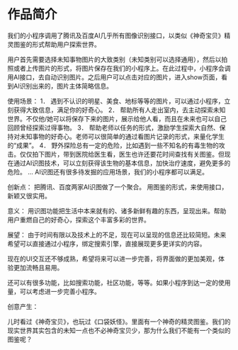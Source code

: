 # 作品简介

	
我们的小程序调用了腾讯及百度AI几乎所有图像识别接口，以类似《神奇宝贝》精灵图鉴的形式帮助用户探索世界。

用户首先需要选择未知事物图片的大致类别（未知类别可以选择通用），然后以拍照或者上传图片的形式，将图片保存在我们的小程序上。在此过程中，小程序会调用AI接口，去自动识别图片。之后用户可以点击对应的图片，进入show页面，看到AI识别出来的，图片主体简略信息。

使用场景：
1．	遇到不认识的明星、美食、地标等等的图片，可以通过小程序，立刻获得大致信息，满足你的好奇心。
2．	帮助所有人走出室内，去主动探索未知世界。不仅他/她可以将保存下来的图片，展示给他人看，而且在未来也可以自己回顾曾经探索过得事物。
3．	帮助老师以任务的形式，激励学生探索大自然、保持对未知事物的好奇心。老师可以很简单的通过看图片记录的形式，来量化学生的“成果”。
4．	野外探险总有一定的危险，比如遇到一些不知名的有毒生物的攻击。仅仅拍下图片，带到医院给医生看，医生也许还要花时间查找有关图鉴。但现在通过AI识图技术，可以立刻获得该生物的基本信息，加快治疗速度，避免更多的危险。
…
AI识图还有很多待发掘的应用场景，我们的小程序都可以满足。

创新点：
	把腾讯、百度两家AI识图做了一个聚合。
	用图鉴的形式，来使用接口，新颖又很实用。

意义：
	用识图功能把生活中本来就有的、诸多新鲜有趣的东西，呈现出来。帮助用户重燃自己的好奇心，探索这个丰富多彩的世界。

展望：
	由于时间有限以及技术上的不足，现在可以呈现的信息还比较简短。未来希望可以直接通过小程序，绑定搜索引擎，直接展现更多更详实的内容。
	
  现在的UI交互还不够成熟，希望将来可以进一步完善，将界面做的更加美观，体验更加流畅且易用。

  还可以有很多功能，比如搜索功能，社区功能，等等。如果小程序到达一定的使用量，可以考虑进一步完善小程序。

创意产生：
	
  儿时看过《神奇宝贝》，也玩过《口袋妖怪》。里面有一个神奇的精灵图鉴。我们的现实世界其实包含的未知一点也不必神奇宝贝少，那为什么我们不能有一个类似的图鉴呢？
